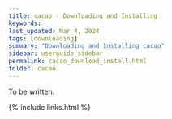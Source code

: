 ```yaml
---
title: cacao - Downloading and Installing
keywords: 
last_updated: Mar 4, 2024
tags: [downloading]
summary: "Downloading and Installing cacao"
sidebar: userguide_sidebar
permalink: cacao_download_install.html
folder: cacao
---
```


To be written.


{% include links.html %}
